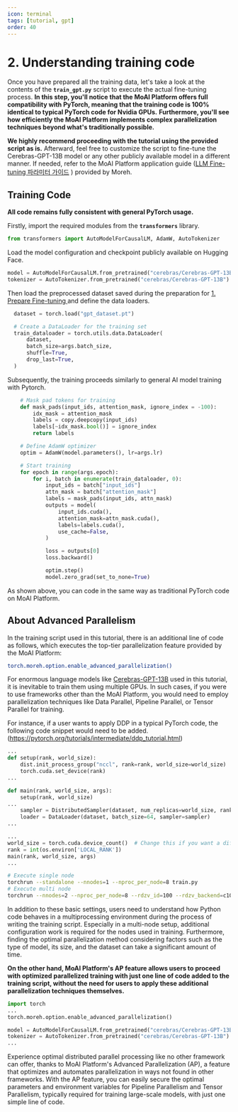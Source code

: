 ```yaml
---
icon: terminal
tags: [tutorial, gpt]
order: 40
---
```

# 2. Understanding training code

Once you have prepared all the training data, let's take a look at the contents of the **`train_gpt.py`** script to execute the actual fine-tuning process. **In this step, you'll notice that the MoAI Platform offers full compatibility with PyTorch, meaning that the training code is 100% identical to typical PyTorch code for Nvidia GPUs.** **Furthermore, you'll see how efficiently the MoAI Platform implements complex parallelization techniques beyond what's traditionally possible.**

**We highly recommend proceeding with the tutorial using the provided script as is.** Afterward, feel free to customize the script to fine-tune the Cerebras-GPT-13B model or any other publicly available model in a different manner. If needed, refer to the MoAI Platform application guide ([LLM Fine-tuning 파라미터 가이드](/Supported_Documents/LLM_param_guide.md) ) provided by Moreh.


## Training Code

**All code remains fully consistent with general PyTorch usage.**

Firstly, import the required modules from the **`transformers`** library.

```python
from transformers import AutoModelForCausalLM, AdamW, AutoTokenizer
```

Load the model configuration and checkpoint publicly available on Hugging Face. 

```python
model = AutoModelForCausalLM.from_pretrained("cerebras/Cerebras-GPT-13B")
tokenizer = AutoTokenizer.from_pretrained("cerebras/Cerebras-GPT-13B") 
```

Then load the preprocessed dataset saved during the preparation for [1. Prepare Fine-tuning ](1_Prepare_Finetuning.md) and define the data loaders. 

```python
  dataset = torch.load("gpt_dataset.pt")

  # Create a DataLoader for the training set
  train_dataloader = torch.utils.data.DataLoader(
      dataset,
      batch_size=args.batch_size,
      shuffle=True,
      drop_last=True,
  )
```

Subsequently, the training proceeds similarly to general AI model training with Pytorch.

```python
    # Mask pad tokens for training
    def mask_pads(input_ids, attention_mask, ignore_index = -100):
        idx_mask = attention_mask
        labels = copy.deepcopy(input_ids)
        labels[~idx_mask.bool()] = ignore_index
        return labels

    # Define AdamW optimizer
    optim = AdamW(model.parameters(), lr=args.lr)

    # Start training
    for epoch in range(args.epoch):
        for i, batch in enumerate(train_dataloader, 0):
            input_ids = batch["input_ids"]
            attn_mask = batch["attention_mask"]
            labels = mask_pads(input_ids, attn_mask)
            outputs = model(
                input_ids.cuda(),
                attention_mask=attn_mask.cuda(),
                labels=labels.cuda(),
                use_cache=False,
            )

            loss = outputs[0]
            loss.backward()

            optim.step()
            model.zero_grad(set_to_none=True)
```

As shown above, you can code in the same way as traditional PyTorch code on MoAI Platform.

## About Advanced Parallelism

In the training script used in this tutorial, there is an additional line of code as follows, which executes the top-tier parallelization feature provided by the MoAI Platform:

```bash
torch.moreh.option.enable_advanced_parallelization()
```

For enormous language models like [Cerebras-GPT-13B](https://huggingface.co/cerebras/Cerebras-GPT-13B) used in this tutorial, it is inevitable to train them using multiple GPUs. In such cases, if you were to use frameworks other than the MoAI Platform, you would need to employ parallelization techniques like Data Parallel, Pipeline Parallel, or Tensor Parallel for training.

For instance, if a user wants to apply DDP in a typical PyTorch code, the following code snippet would need to be added. (https://pytorch.org/tutorials/intermediate/ddp_tutorial.html)

```python
...
def setup(rank, world_size):
    dist.init_process_group("nccl", rank=rank, world_size=world_size)
    torch.cuda.set_device(rank)
...

def main(rank, world_size, args):
	setup(rank, world_size)
...
	sampler = DistributedSampler(dataset, num_replicas=world_size, rank=rank)
	loader = DataLoader(dataset, batch_size=64, sampler=sampler)
...

...
world_size = torch.cuda.device_count()  # Change this if you want a different number of GPUs
rank = int(os.environ['LOCAL_RANK'])
main(rank, world_size, args)
...
```

```bash
# Execute single node 
torchrun --standalone --nnodes=1 --nproc_per_node=8 train.py
# Execute multi node 
torchrun --nnodes=2 --nproc_per_node=8 --rdzv_id=100 --rdzv_backend=c10d --rdzv_endpoint=$MASTER_ADDR:29400 train.py
```

In addition to these basic settings, users need to understand how Python code behaves in a multiprocessing environment during the process of writing the training script. Especially in a multi-node setup, additional configuration work is required for the nodes used in training. Furthermore, finding the optimal parallelization method considering factors such as the type of model, its size, and the dataset can take a significant amount of time.

**On the other hand, MoAI Platform's AP feature allows users to proceed with optimized parallelized training with just one line of code added to the training script, without the need for users to apply these additional parallelization techniques themselves.**

```python
import torch
...
torch.moreh.option.enable_advanced_parallelization()

model = AutoModelForCausalLM.from_pretrained("cerebras/Cerebras-GPT-13B")
tokenizer = AutoTokenizer.from_pretrained("cerebras/Cerebras-GPT-13B") 
...
```

Experience optimal distributed parallel processing like no other framework can offer, thanks to MoAI Platform's Advanced Parallelization (AP), a feature that optimizes and automates parallelization in ways not found in other frameworks. With the AP feature, you can easily secure the optimal parameters and environment variables for Pipeline Parallelism and Tensor Parallelism, typically required for training large-scale models, with just one simple line of code.